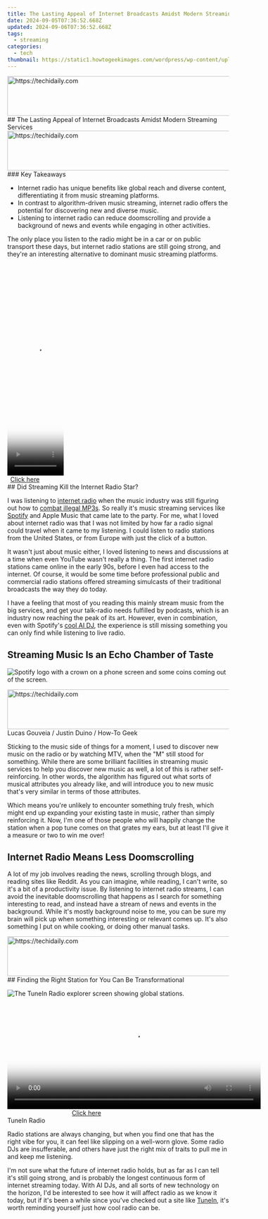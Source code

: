 ```yaml
---
title: The Lasting Appeal of Internet Broadcasts Amidst Modern Streaming Services
date: 2024-09-05T07:36:52.668Z
updated: 2024-09-06T07:36:52.668Z
tags:
  - streaming
categories:
  - tech
thumbnail: https://static1.howtogeekimages.com/wordpress/wp-content/uploads/2024/07/online-music-player-app-on-smartphone.jpg
---
```


<!-- affiliate ads begin -->
<a href="https://aligracehair.sjv.io/c/5597632/1972670/19272" target="_top" id="1972670">
  <img src="//a.impactradius-go.com/display-ad/19272-1972670" border="0" alt="https://techidaily.com" width="728" height="90"/>
</a>
<img height="0" width="0" src="https://aligracehair.sjv.io/i/5597632/1972670/19272" style="position:absolute;visibility:hidden;" border="0" />
<!-- affiliate ads end -->
## The Lasting Appeal of Internet Broadcasts Amidst Modern Streaming Services

<!-- affiliate ads begin -->
<a href="https://appsumo.8odi.net/c/5597632/2111965/7443" target="_top" id="2111965">
  <img src="//a.impactradius-go.com/display-ad/7443-2111965" border="0" alt="https://techidaily.com" width="728" height="90"/>
</a>
<img height="0" width="0" src="https://appsumo.8odi.net/i/5597632/2111965/7443" style="position:absolute;visibility:hidden;" border="0" />
<!-- affiliate ads end -->
### Key Takeaways

* Internet radio has unique benefits like global reach and diverse content, differentiating it from music streaming platforms.
* In contrast to algorithm-driven music streaming, internet radio offers the potential for discovering new and diverse music.
* Listening to internet radio can reduce doomscrolling and provide a background of news and events while engaging in other activities.

 The only place you listen to the radio might be in a car or on public transport these days, but internet radio stations are still going strong, and they're an interesting alternative to dominant music streaming platforms.

<!-- affiliate ads begin -->
<span id="1993647">
					<video width="128" height="480" style="cursor:pointer"
           poster="//a.impactradius-go.com/display-clicktoplayimage/1993647.png"
           onclick="if(!this.playClicked){this.play();this.setAttribute('controls',true);this.playClicked=true;}">
	   <source src="//a.impactradius-go.com/display-ad/22993-1993647">
	   <img src="//a.impactradius-go.com/display-clicktoplayimage/1993647.png" style="border: none; height: 100%; width: 100%; object-fit: contain">
	</video>
	<div style="width:80px;text-align:center"><a href="javascript:window.open(decodeURIComponent('https%3A%2F%2Fhomestyler.sjv.io%2Fc%2F5597632%2F1993647%2F22993'), '_blank');void(0);">Click here</a></div>
</span>
<img height="0" width="0" src="https://imp.pxf.io/i/5597632/1993647/22993" style="position:absolute;visibility:hidden;" border="0" />
<!-- affiliate ads end -->
##  Did Streaming Kill the Internet Radio Star?

 I was listening to [internet radio](https://win-answers.techidaily.com/ultimate-fixes-for-persistent-dark-screens-in-zoom-video-calls-pc-edition/) when the music industry was still figuring out how to [combat illegal MP3s](https://digital-screen-recording.techidaily.com/updated-precision-and-quality-in-screen-recording-discovering-showmores-benefits/). So really it's music streaming services like [Spotify](https://audio-shaping.techidaily.com/updated-2024-approved-audacity-on-ubuntu-step-by-step-tutorials-for-seamless-setup-upgrade-and-cleanup/) and Apple Music that came late to the party. For me, what I loved about internet radio was that I was not limited by how far a radio signal could travel when it came to my listening. I could listen to radio stations from the United States, or from Europe with just the click of a button.

 It wasn't just about music either, I loved listening to news and discussions at a time when even YouTube wasn't really a thing. The first internet radio stations came online in the early 90s, before I even had access to the internet. Of course, it would be some time before professional public and commercial radio stations offered streaming simulcasts of their traditional broadcasts the way they do today.

 I have a feeling that most of you reading this mainly stream music from the big services, and get your talk-radio needs fulfilled by podcasts, which is an industry now reaching the peak of its art. However, even in combination, even with Spotify's [cool AI DJ](https://some-approaches.techidaily.com/in-2024-streamlining-media-addition-a-comprehensive-guide-to-youtube-shelves/), the experience is still missing something you can only find while listening to live radio.

##  Streaming Music Is an Echo Chamber of Taste

![Spotify logo with a crown on a phone screen and some coins coming out of the screen.](https://static1.howtogeekimages.com/wordpress/wp-content/uploads/2024/05/spotify-logo-with-a-crown-on-a-phone-screen-and-some-coins-coming-out-of-the-screen.jpg) 

<!-- affiliate ads begin -->
<a href="https://aligracehair.sjv.io/c/5597632/1972684/19272" target="_top" id="1972684">
  <img src="//a.impactradius-go.com/display-ad/19272-1972684" border="0" alt="https://techidaily.com" width="728" height="90"/>
</a>
<img height="0" width="0" src="https://aligracehair.sjv.io/i/5597632/1972684/19272" style="position:absolute;visibility:hidden;" border="0" />
<!-- affiliate ads end -->
Lucas Gouveia / Justin Duino / How-To Geek

 Sticking to the music side of things for a moment, I used to discover new music on the radio or by watching MTV, when the "M" still stood for something. While there are some brilliant facilities in streaming music services to help you discover new music as well, a lot of this is rather self-reinforcing. In other words, the algorithm has figured out what sorts of musical attributes you already like, and will introduce you to new music that's very similar in terms of those attributes.

 Which means you're unlikely to encounter something truly fresh, which might end up expanding your existing taste in music, rather than simply reinforcing it. Now, I'm one of those people who will happily change the station when a pop tune comes on that grates my ears, but at least I'll give it a measure or two to win me over!

##  Internet Radio Means Less Doomscrolling

 A lot of my job involves reading the news, scrolling through blogs, and reading sites like Reddit. As you can imagine, while reading, I can't write, so it's a bit of a productivity issue. By listening to internet radio streams, I can avoid the inevitable doomscrolling that happens as I search for something interesting to read, and instead have a stream of news and events in the background. While it's mostly background noise to me, you can be sure my brain will pick up when something interesting or relevant comes up. It's also something I put on while cooking, or doing other manual tasks.

<!-- affiliate ads begin -->
<a href="https://aligracehair.sjv.io/c/5597632/1918719/19272" target="_top" id="1918719">
  <img src="//a.impactradius-go.com/display-ad/19272-1918719" border="0" alt="https://techidaily.com" width="728" height="90"/>
</a>
<img height="0" width="0" src="https://aligracehair.sjv.io/i/5597632/1918719/19272" style="position:absolute;visibility:hidden;" border="0" />
<!-- affiliate ads end -->
##  Finding the Right Station for You Can Be Transformational

![The TuneIn Radio explorer screen showing global stations.](https://static1.howtogeekimages.com/wordpress/wp-content/uploads/2024/07/screenshot-2024-07-26-at-13-49-09.png) 

<!-- affiliate ads begin -->
<span id="1983553">
					<video width="576" height="240" style="cursor:pointer"
           poster="//a.impactradius-go.com/display-clicktoplayimage/1983553.png"
           onclick="if(!this.playClicked){this.play();this.setAttribute('controls',true);this.playClicked=true;}">
	   <source src="//a.impactradius-go.com/display-ad/22993-1983553">
	   <img src="//a.impactradius-go.com/display-clicktoplayimage/1983553.png" style="border: none; height: 100%; width: 100%; object-fit: contain">
	</video>
	<div style="width:360px;text-align:center"><a href="javascript:window.open(decodeURIComponent('https%3A%2F%2Fhomestyler.sjv.io%2Fc%2F5597632%2F1983553%2F22993'), '_blank');void(0);">Click here</a></div>
</span>
<img height="0" width="0" src="https://imp.pxf.io/i/5597632/1983553/22993" style="position:absolute;visibility:hidden;" border="0" />
<!-- affiliate ads end -->
TuneIn Radio

 Radio stations are always changing, but when you find one that has the right vibe for you, it can feel like slipping on a well-worn glove. Some radio DJs are insufferable, and others have just the right mix of traits to pull me in and keep me listening.

 I'm not sure what the future of internet radio holds, but as far as I can tell it's still going strong, and is probably the longest continuous form of internet streaming today. With AI DJs, and all sorts of new technology on the horizon, I'd be interested to see how it will affect radio as we know it today, but if it's been a while since you've checked out a site like [TuneIn](https://tunein.com/), it's worth reminding yourself just how cool radio can be.

<ins class="adsbygoogle"
     style="display:block"
     data-ad-format="autorelaxed"
     data-ad-client="ca-pub-7571918770474297"
     data-ad-slot="1223367746"></ins>



<ins class="adsbygoogle"
     style="display:block"
     data-ad-client="ca-pub-7571918770474297"
     data-ad-slot="8358498916"
     data-ad-format="auto"
     data-full-width-responsive="true"></ins>


